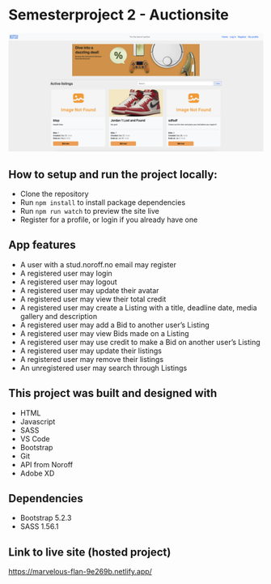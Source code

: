 # Semesterproject 2 - Auctionsite

![Screenshot](./assets/images/Kutsu%20homepage.png)

## How to setup and run the project locally:
- Clone the repository
- Run `npm install` to install package dependencies
- Run `npm run watch` to preview the site live
- Register for a profile, or login if you already have one

## App features

- A user with a stud.noroff.no email may register
- A registered user may login
- A registered user may logout
- A registered user may update their avatar
- A registered user may view their total credit
- A registered user may create a Listing with a title, deadline date, media gallery and description
- A registered user may add a Bid to another user’s Listing
- A registered user may view Bids made on a Listing
- A registered user may use credit to make a Bid on another user’s Listing
- A registered user may update their listings
- A registered user may remove their listings
- An unregistered user may search through Listings

## This project was built and designed with

- HTML
- Javascript
- SASS
- VS Code
- Bootstrap
- Git
- API from Noroff
- Adobe XD

## Dependencies

- Bootstrap 5.2.3
- SASS 1.56.1

## Link to live site (hosted project)

https://marvelous-flan-9e269b.netlify.app/